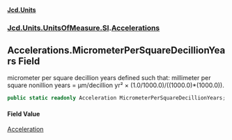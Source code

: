 #### [Jcd.Units](index.md 'index')

### [Jcd.Units.UnitsOfMeasure.SI](Jcd.Units.UnitsOfMeasure.SI.md 'Jcd.Units.UnitsOfMeasure.SI').[Accelerations](Accelerations.md 'Jcd.Units.UnitsOfMeasure.SI.Accelerations')

## Accelerations.MicrometerPerSquareDecillionYears Field

micrometer per square decillion years defined such that: millimeter per square nonillion years = μm/decillion yr² ×
(1.0/1000.0)/((1000.0)*(1000.0)).

```csharp
public static readonly Acceleration MicrometerPerSquareDecillionYears;
```

#### Field Value

[Acceleration](Acceleration.md 'Jcd.Units.UnitTypes.Acceleration')